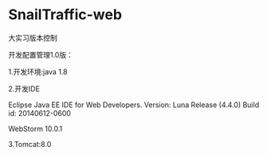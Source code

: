 # SnailTraffic-web
大实习版本控制

开发配置管理1.0版：
<p>1.开发环境:java 1.8
<p>2.开发IDE
<p>Eclipse Java EE IDE for Web Developers.
Version: Luna Release (4.4.0)
Build id: 20140612-0600
<p>WebStorm 10.0.1
<p>3.Tomcat:8.0
